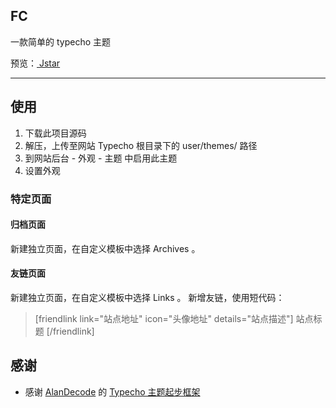 ## FC
一款简单的 typecho 主题

预览：[ Jstar ](https://blog.joessem.com/)

-------

## 使用

1. 下载此项目源码
2. 解压，上传至网站 Typecho 根目录下的 user/themes/ 路径
3. 到网站后台 - 外观 - 主题 中启用此主题
4. 设置外观

### 特定页面
#### 归档页面
新建独立页面，在自定义模板中选择 Archives 。
#### 友链页面
新建独立页面，在自定义模板中选择 Links 。
新增友链，使用短代码：
>[friendlink link="站点地址" icon="头像地址" details="站点描述"] 站点标题 [/friendlink]

## 感谢
* 感谢 [AlanDecode](https://github.com/AlanDecode) 的 [Typecho 主题起步框架](https://github.com/AlanDecode/typecho-theme-dev-framework)

